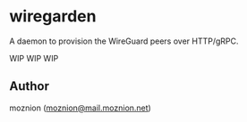 # wiregarden

A daemon to provision the WireGuard peers over HTTP/gRPC.

WIP WIP WIP

## Author

moznion (<moznion@mail.moznion.net>)


